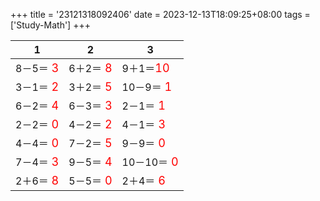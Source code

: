 +++ 
title = '23121318092406' 
date = 2023-12-13T18:09:25+08:00 
tags = ['Study-Math'] 
+++ 

1 | 2 | 3 
-- | -- | -- 
8－5＝<font color=red size=4> 3</font> | 6＋2＝<font color=red size=4> 8</font> | 9＋1＝<font color=red size=4>10</font> 
3－1＝<font color=red size=4> 2</font> | 3＋2＝<font color=red size=4> 5</font> | 10－9＝<font color=red size=4> 1</font> 
6－2＝<font color=red size=4> 4</font> | 6－3＝<font color=red size=4> 3</font> | 2－1＝<font color=red size=4> 1</font> 
2－2＝<font color=red size=4> 0</font> | 4－2＝<font color=red size=4> 2</font> | 4－1＝<font color=red size=4> 3</font> 
4－4＝<font color=red size=4> 0</font> | 7－2＝<font color=red size=4> 5</font> | 9－9＝<font color=red size=4> 0</font> 
7－4＝<font color=red size=4> 3</font> | 9－5＝<font color=red size=4> 4</font> | 10－10＝<font color=red size=4> 0</font> 
2＋6＝<font color=red size=4> 8</font> | 5－5＝<font color=red size=4> 0</font> | 2＋4＝<font color=red size=4> 6</font> 

